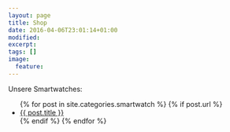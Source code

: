 ```yaml
---
layout: page
title: Shop
date: 2016-04-06T23:01:14+01:00
modified:
excerpt:
tags: []
image:
  feature: 
---
```

<p>Unsere Smartwatches:</p>

<ul>
  {% for post in site.categories.smartwatch %}
    {% if post.url %}
        <li><a href="{{ post.url }}">{{ post.title }}</a></li>
    {% endif %}
  {% endfor %}
</ul>

